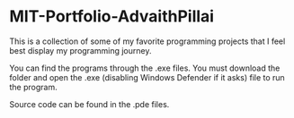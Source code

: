 # MIT-Portfolio-AdvaithPillai
This is a collection of some of my favorite programming projects that I feel best display my programming journey.

You can find the programs through the .exe files. You must download the folder and open the .exe (disabling Windows Defender if it asks) file to run the program.

Source code can be found in the .pde files.